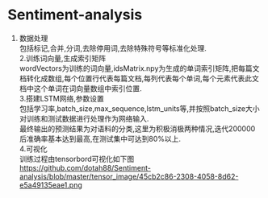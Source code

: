 # Sentiment-analysis  
1. 数据处理  
包括标记,合并,分词,去除停用词,去除特殊符号等标准化处理.  
2.训练词向量,生成索引矩阵  
wordVectors为训练的词向量,idsMatrix.npy为生成的单词索引矩阵,把每篇文档转化成数组,每个位置行代表每篇文档,每列代表每个单词,每个元素代表此文档中这个单词在词向量数组中索引位置.  
3.搭建LSTM网络,参数设置  
包括学习率,batch_size,max_sequence,lstm_units等,并按照batch_size大小对训练和测试数据进行处理作为网络输入.  
最终输出的预测结果为对语料的分类,这里为积极消极两种情况,迭代200000后准确率基本达到最高,在测试集中可达到80%以上.  
4.可视化   
训练过程由tensorbord可视化如下图   
https://github.com/dotah88/Sentiment-analysis/blob/master/tensor_image/45cb2c86-2308-4058-8d62-e5a49135eae1.png  

